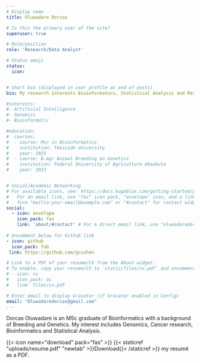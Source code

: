 ```yaml
---
# Display name
title: Oluwadare Dorcas

# Is this the primary user of the site?
superuser: true

# Role/position
role: 'Research/Data Analyst'

# Status emoji
status:
  icon: 


# Short bio (displayed in user profile at end of posts)
bio: My research interests Bioinformatucs, Statistical Analysis and Research.

#interests:
#- Artificial Intelligence
#- Genomics
#- Bioinformatic

#education:
#  courses:
#  - course: Msc in Bioinformatics
#    institution: Teesside University
#    year: 2025
#  - course: B.Agr Animal Breeding an Genetics
#    institution: Federal University of Agriculture Abeokuta
#    year: 2023


# Social/Academic Networking
# For available icons, see: https://docs.hugoblox.com/getting-started/page-builder/#icons
#   For an email link, use "fas" icon pack, "envelope" icon, and a link in the
#   form "mailto:your-email@example.com" or "#contact" for contact widget.
social:
  - icon: envelope
    icon_pack: fas
    link: 'about/#contact' # For a direct email link, use "oluwadaredorcas@gmail.com".
 
# Uncomment below for Github link
- icon: github
  icon_pack: fab
 link: https://github.com/gcushen

# Link to a PDF of your resume/CV from the About widget.
# To enable, copy your resume/CV to `static/files/cv.pdf` and uncomment the lines below.
# - icon: cv
#   icon_pack: ai
#   link: files/cv.pdf

# Enter email to display Gravatar (if Gravatar enabled in Config)
email: "Oluwadaredorcas@gmail.com"
---
```


Dorcas Oluwadare is an MSc graduate of Bioinformatics with a background of Breeding and Genetics. My interest includes Genomics, Cancer research, Bioinformatics and Statistical Analysis. 

{{< icon name="download" pack="fas" >}} {{< staticref "uploads/resume.pdf" "newtab" >}}Download{{< /staticref >}} my resumé as a PDF.
